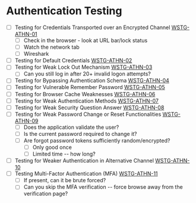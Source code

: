 # Authentication Testing

- [ ] Testing for Credentials Transported over an Encrypted Channel [WSTG-ATHN-01](https://owasp.org/www-project-web-security-testing-guide/latest/4-Web_Application_Security_Testing/04-Authentication_Testing/01-Testing_for_Credentials_Transported_over_an_Encrypted_Channel)
	- [ ] Check in the browser - look at URL bar/lock status
	- [ ] Watch the network tab
	- [ ] Wireshark
- [ ] Testing for Default Credentials [WSTG-ATHN-02](https://owasp.org/www-project-web-security-testing-guide/latest/4-Web_Application_Security_Testing/04-Authentication_Testing/02-Testing_for_Default_Credentials)
- [ ] Testing for Weak Lock Out Mechanism [WSTG-ATHN-03](https://owasp.org/www-project-web-security-testing-guide/latest/4-Web_Application_Security_Testing/04-Authentication_Testing/03-Testing_for_Weak_Lock_Out_Mechanism)
	- [ ] Can you still log in after 20+ invalid logon attempts?
- [ ] Testing for Bypassing Authentication Schema [WSTG-ATHN-04](https://owasp.org/www-project-web-security-testing-guide/latest/4-Web_Application_Security_Testing/04-Authentication_Testing/04-Testing_for_Bypassing_Authentication_Schema)
- [ ] Testing for Vulnerable Remember Password [WSTG-ATHN-05](https://owasp.org/www-project-web-security-testing-guide/latest/4-Web_Application_Security_Testing/04-Authentication_Testing/05-Testing_for_Vulnerable_Remember_Password)
- [ ] Testing for Browser Cache Weaknesses [WSTG-ATHN-06](https://owasp.org/www-project-web-security-testing-guide/latest/4-Web_Application_Security_Testing/04-Authentication_Testing/06-Testing_for_Browser_Cache_Weaknesses)
- [ ] Testing for Weak Authentication Methods [WSTG-ATHN-07](https://owasp.org/www-project-web-security-testing-guide/latest/4-Web_Application_Security_Testing/04-Authentication_Testing/07-Testing_for_Weak_Authentication_Methods)
- [ ] Testing for Weak Security Question Answer [WSTG-ATHN-08](https://owasp.org/www-project-web-security-testing-guide/latest/4-Web_Application_Security_Testing/04-Authentication_Testing/08-Testing_for_Weak_Security_Question_Answer)
- [ ] Testing for Weak Password Change or Reset Functionalities [WSTG-ATHN-09](https://owasp.org/www-project-web-security-testing-guide/latest/4-Web_Application_Security_Testing/04-Authentication_Testing/09-Testing_for_Weak_Password_Change_or_Reset_Functionalities)
	- [ ] Does the application validate the user?
	- [ ] Is the current password required to change it?
	- [ ] Are forgot password tokens sufficiently random/encrypted?
		- [ ] Only good once
		- [ ] Limited time -- how long?
- [ ] Testing for Weaker Authentication in Alternative Channel [WSTG-ATHN-10](https://owasp.org/www-project-web-security-testing-guide/latest/4-Web_Application_Security_Testing/04-Authentication_Testing/10-Testing_for_Weaker_Authentication_in_Alternative_Channel)
- [ ] Testing Multi-Factor Authentication (MFA) [WSTG-ATHN-11](https://owasp.org/www-project-web-security-testing-guide/latest/4-Web_Application_Security_Testing/04-Authentication_Testing/11-Testing_Multi-Factor_Authentication)
	- [ ] If present, can it be brute forced? 
	- [ ] Can you skip the MFA verification -- force browse away from the verification page?
